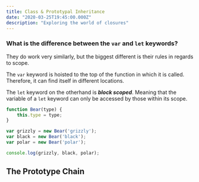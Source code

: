 ```yaml
---
title: Class & Prototypal Inheritance
date: "2020-03-25T19:45:00.000Z"
description: "Exploring the world of closures"
---
```


### What is the difference between the `var` and `let` keywords?

They do work very similarly, but the biggest different is their rules in regards to scope. 

The `var` keyword is hoisted to the top of the function in which it is called. Therefore, it can find itself in different locations. 

The `let` keyword on the otherhand is ___block scoped___. Meaning that the variable of a `let` keyword can only be accessed by those within its scope. 



```javascript
function Bear(type) {
    this.type = type;
}

var grizzly = new Bear('grizzly');
var black = new Bear('black');
var polar = new Bear('polar');

console.log(grizzly, black, polar);

```

## The Prototype Chain